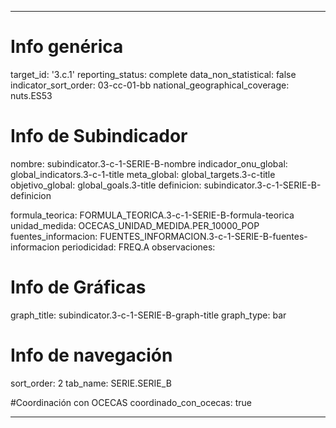 ---

# Info genérica
target_id: '3.c.1'
reporting_status: complete
data_non_statistical: false
indicator_sort_order: 03-cc-01-bb
national_geographical_coverage: nuts.ES53

# Info de Subindicador
nombre: subindicator.3-c-1-SERIE-B-nombre
indicador_onu_global: global_indicators.3-c-1-title
meta_global: global_targets.3-c-title
objetivo_global: global_goals.3-title
definicion: subindicator.3-c-1-SERIE-B-definicion

formula_teorica: FORMULA_TEORICA.3-c-1-SERIE-B-formula-teorica
unidad_medida: OCECAS_UNIDAD_MEDIDA.PER_10000_POP
fuentes_informacion: FUENTES_INFORMACION.3-c-1-SERIE-B-fuentes-informacion
periodicidad: FREQ.A
observaciones:

# Info de Gráficas
graph_title: subindicator.3-c-1-SERIE-B-graph-title
graph_type: bar

# Info de navegación
sort_order: 2
tab_name: SERIE.SERIE_B

#Coordinación con OCECAS
coordinado_con_ocecas: true

---